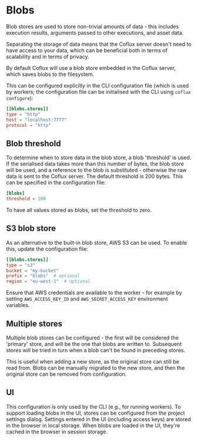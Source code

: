 # Blobs

Blob stores are used to store non-trivial amounts of data - this includes execution results, arguments passed to other executions, and asset data.

Separating the storage of data means that the Coflux server doesn't need to have access to your data, which can be beneficial both in terms of scalability and in terms of privacy.

By default Coflux will use a blob store embedded in the Coflux server, which saves blobs to the filesystem.

This can be configured explicitly in the CLI configuration file (which is used by workers; the configuration file can be initialised with the CLI using `coflux configure`):

```toml
[[blobs.stores]]
type = "http"
host = "localhost:7777"
protocol = "http"
```

## Blob threshold

To determine when to store data in the blob store, a blob 'threshold' is used. If the serialised data takes more than this number of bytes, the blob store will be used, and a reference to the blob is substituted - otherwise the raw data is sent to the Coflux server. The default threshold is 200 bytes. This can be specified in the configuration file:

```toml
[blobs]
threshold = 100
```

To have all values stored as blobs, set the threshold to zero.

## S3 blob store

As an alternative to the built-in blob store, AWS S3 can be used. To enable this, update the configuration file:

```toml
[[blobs.stores]]
type = "s3"
bucket = "my-bucket"
prefix = "blobs"  # optional
region = "eu-west-1"  # optional
```

Ensure that AWS credentials are available to the worker - for example by setting `AWS_ACCESS_KEY_ID` and `AWS_SECRET_ACCESS_KEY` environment variables.

## Multiple stores

Multiple blob stores can be configured - the first will be considered the 'primary' store, and will be the one that blobs are written to. Subsequent stores will be tried in turn when a blob can't be found in preceding stores.

This is useful when adding a new store, as the original store can still be read from. Blobs can be manually migrated to the new store, and then the original store can be removed from configuration.

## UI

This configuration is only used by the CLI (e.g., for running workers). To support loading blobs in the UI, stores can be configured from the project settings dialog. Settings entered in the UI (including access keys) are stored in the browser in local storage. When blobs are loaded in the UI, they're cached in the browser in session storage.
